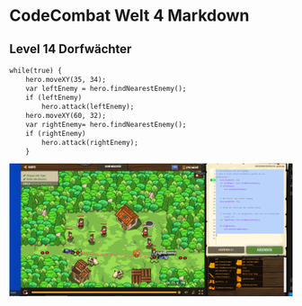 # CodeCombat Welt 4 Markdown
## Level 14 Dorfwächter
```
while(true) {
    hero.moveXY(35, 34);
    var leftEnemy = hero.findNearestEnemy();
    if (leftEnemy) 
        hero.attack(leftEnemy);
    hero.moveXY(60, 32);
    var rightEnemy= hero.findNearestEnemy();
    if (rightEnemy)  
        hero.attack(rightEnemy);  
    }
```
![alt text](image-99.png)